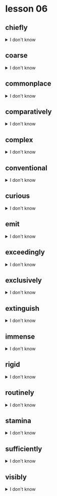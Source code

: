 # lesson 06

## chiefly
<details>
<summary>I don't know</summary>

+ adj. &nbsp; &nbsp; chief

+ adv. &nbsp; &nbsp; the most important or most common

+ syn. &nbsp; &nbsp; mostly

</details>

## coarse
<details>
<summary>I don't know</summary>

+ adv. &nbsp; &nbsp; coarsely

+ n. &nbsp; &nbsp; coarseness

+ adj. &nbsp; &nbsp; not fine or smooth; not delicate

+ syn. &nbsp; &nbsp; rough

</details>

## commonplace
<details>
<summary>I don't know</summary>

+ adj. &nbsp; &nbsp; ordinary

+ syn. &nbsp; &nbsp; frequent

</details>

## comparatively
<details>
<summary>I don't know</summary>

+ adj. &nbsp; &nbsp; comparative

+ v. &nbsp; &nbsp; compare

+ n. &nbsp; &nbsp; comparison

+ adv. &nbsp; &nbsp; being measured or judged by comparison

+ syn. &nbsp; &nbsp; relatively

</details>

## complex
<details>
<summary>I don't know</summary>

+ n. &nbsp; &nbsp; complexity

+ adj. &nbsp; &nbsp; difficult to understand or explain; having many parts

+ syn. &nbsp; &nbsp; complicated

</details>

## conventional
<details>
<summary>I don't know</summary>

+ adv. &nbsp; &nbsp; conventionally

+ n. &nbsp; &nbsp; convention

+ adj. &nbsp; &nbsp; following accepted rules or standards

+ syn. &nbsp; &nbsp; traditional

</details>

## curious
<details>
<summary>I don't know</summary>

+ adv. &nbsp; &nbsp; curiously

+ n. &nbsp; &nbsp; curiosity

+ adj. &nbsp; &nbsp; odd or strange; eager to learn

+ syn. &nbsp; &nbsp; peculiar

</details>

## emit
<details>
<summary>I don't know</summary>

+ n. &nbsp; &nbsp; emitter

+ v. &nbsp; &nbsp; to send out; give off

+ syn. &nbsp; &nbsp; release

</details>

## exceedingly
<details>
<summary>I don't know</summary>

+ v. &nbsp; &nbsp; exceed

+ n. &nbsp; &nbsp; excess

+ adj. &nbsp; &nbsp; excessive

+ adv. &nbsp; &nbsp; very; to an unusual degree

+ syn. &nbsp; &nbsp; extremely

</details>

## exclusively
<details>
<summary>I don't know</summary>

+ adj. &nbsp; &nbsp; exclusive

+ n. &nbsp; &nbsp; exclusion

+ v. &nbsp; &nbsp; exclude

+ adv. &nbsp; &nbsp; no one else; nothing else; not shared with others

+ syn. &nbsp; &nbsp; restrictively

</details>

## extinguish
<details>
<summary>I don't know</summary>

+ adj. &nbsp; &nbsp; extinguishable

+ n. &nbsp; &nbsp; extinguishment

+ v. &nbsp; &nbsp; to bring about the end of something

+ syn. &nbsp; &nbsp; terminate

</details>

## immense
<details>
<summary>I don't know</summary>

+ adv. &nbsp; &nbsp; immensely

+ n. &nbsp; &nbsp; immensity

+ adj. &nbsp; &nbsp; extremely large

+ syn. &nbsp; &nbsp; massive

</details>

## rigid
<details>
<summary>I don't know</summary>

+ adv. &nbsp; &nbsp; rigidly

+ adj. &nbsp; &nbsp; not easy to bend; firm; inflexible

+ syn. &nbsp; &nbsp; stiff

</details>

## routinely
<details>
<summary>I don't know</summary>

+ adj. &nbsp; &nbsp; routine

+ n. &nbsp; &nbsp; routine

+ adv. &nbsp; &nbsp; regularly; usually done

+ syn. &nbsp; &nbsp; ordinarily

</details>

## stamina
<details>
<summary>I don't know</summary>

+ n. &nbsp; &nbsp; lasting physical or mental strength

+ syn. &nbsp; &nbsp; endurance

</details>

## sufficiently
<details>
<summary>I don't know</summary>

+ n. &nbsp; &nbsp; sufficiency

+ adj. &nbsp; &nbsp; sufficient

+ v. &nbsp; &nbsp; suffice

+ adv. &nbsp; &nbsp; enough; in a satisfying manner

+ syn. &nbsp; &nbsp; adequately

</details>

## visibly
<details>
<summary>I don't know</summary>

+ adj. &nbsp; &nbsp; visionary*

+ n. &nbsp; &nbsp; vision*

+ v. &nbsp; &nbsp; view

+ adv. &nbsp; &nbsp; can be seen

+  &nbsp; &nbsp; *power of imagination or wisdom, especially with regard to the future

+ syn. &nbsp; &nbsp; noticeably

</details>
